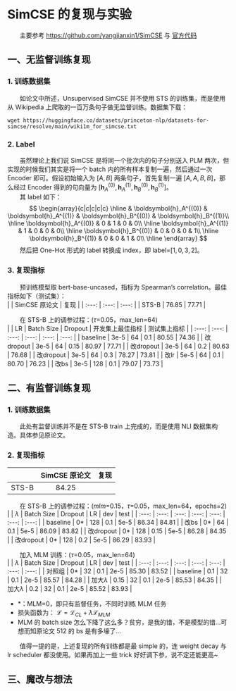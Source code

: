 # SimCSE 的复现与实验
&emsp;&emsp;主要参考 https://github.com/yangjianxin1/SimCSE 与 [官方代码](https://github.com/princeton-nlp/SimCSE)
## 一、无监督训练复现
### 1. 训练数据集
&emsp;&emsp;如论文中所述，Unsupervised SimCSE 并不使用 STS 的训练集，而是使用从 Wikipedia 上爬取的一百万条句子做无监督训练。数据集下载：  
```
wget https://huggingface.co/datasets/princeton-nlp/datasets-for-simcse/resolve/main/wiki1m_for_simcse.txt
```

### 2. Label
&emsp;&emsp;虽然理论上我们说 SimCSE 是将同一个批次内的句子分别送入 PLM 两次，但实现的时候我们其实是将一个 batch 内的所有样本复制一遍，然后通过一次 Encoder 即可。假设初始输入为 $[A, B]$ 两条句子，首先复制一遍 $[A, A, B, B]$，那么经过 Encoder 得到的句向量为 $[\boldsymbol {h}_A^{(0)}, \boldsymbol {h}_A^{(1)}, \boldsymbol {h}_B^{(0)}, \boldsymbol {h}_B^{(1)}]$。  
&emsp;&emsp;其 label 如下：  
$$
\begin{array}{c|c|c|c|c} 
\hline 
& \boldsymbol{h}_A^{(0)} & \boldsymbol{h}_A^{(1)} & \boldsymbol{h}_B^{(0)} & \boldsymbol{h}_B^{(1)}\\ 
\hline 
\boldsymbol{h}_A^{(0)} & 0 & 1 & 0 & 0\\ 
\hline 
\boldsymbol{h}_A^{(1)} & 1 & 0 & 0 & 0\\ 
\hline 
\boldsymbol{h}_B^{(0)} & 0 & 0 & 0 & 1\\ 
\hline 
\boldsymbol{h}_B^{(1)} & 0 & 0 & 1 & 0\\ 
\hline 
\end{array}
$$
&emsp;&emsp;然后把 One-Hot 形式的 label 转换成 index，即 label=$[1,0,3,2]$。  

### 3. 复现指标
&emsp;&emsp;预训练模型取 bert-base-uncased，指标为 Spearman’s correlation。最佳指标如下（测试集）：  
| | SimCSE 原论文 | 复现 |
| :---: |  :---: |  :---: |
| STS-B | 76.85 | 77.71 |

&emsp;&emsp;在 STS-B 上的调参过程：($\tau$=0.05，max_len=64)  
|  | LR | Batch Size | Dropout | 开发集上最佳指标 | 测试集上指标 |
| :---: | :---: |  :---: |  :---: |  :---: |  :---: |
| baseline | 3e-5 | 64 | 0.1 | 80.55 | 74.36 |
| 改dropout | 3e-5 | 64 | 0.15 | 80.97 | 77.71 |
| 改dropout | 3e-5 | 64 | 0.2 | 80.63 | 76.68 |
| 改dropout | 3e-5 | 64 | 0.3 | 78.27 | 73.81 |
| 改lr | 5e-5 | 64 | 0.1 | 80.70 | 76.23 |
| 改bs | 3e-5 | 128 | 0.1 | 79.07 | 73.73 |


## 二、有监督训练复现
### 1. 训练数据集
&emsp;&emsp;此处有监督训练并不是在 STS-B train 上完成的，而是使用 NLI 数据集构造。具体参见原论文。  

### 2. 复现指标
| | SimCSE 原论文 | 复现 |
| :---: |  :---: |  :---: |
| STS-B | 84.25 |  |

&emsp;&emsp;在 STS-B 上的调参过程：($mlm$=0.15，$\tau$=0.05，max_len=64，epochs=2)  
|  | $\lambda$ | Batch Size | Dropout | LR | dev | test |
| :---: | :---: |  :---: |  :---: |  :---: |  :---: |  :---: |
| baseline | 0* | 128 | 0.1 | 5e-5 | 86.34 | 84.81 |
| 改bs | 0* | 64 | 0.1 | 5e-5 | 86.09 | 83.82 |
| 改dropout | 0* | 128 | 0.15 | 5e-5 | 86.28 | 84.35 |
| 改dropout | 0* | 128 | 0.2 | 5e-5 | 86.29 | 83.93 |

&emsp;&emsp;加入 MLM 训练：($\tau$=0.05，max_len=64)  
|  | $\lambda$ | Batch Size | Dropout | LR | dev | test |
| :---: | :---: |  :---: |  :---: |  :---: |  :---: |  :---: |
| 对照组 | 0* | 32 | 0.1 | 2e-5 | 85.30 | 83.52 |
| baseline | 0.1 | 32 | 0.1 | 2e-5 | 85.57 | 84.28 |
| 加大$\lambda$ | 0.15 | 32 | 0.1 | 2e-5 | 85.53 | 84.35 |
| 加大$\lambda$ | 0.2 | 32 | 0.1 | 2e-5 | 85.52 | 83.93 |

* *：MLM=0，即只有监督任务，不同时训练 MLM 任务
* 损失函数为： $\mathcal{L}=\mathcal{L}_{CL}+\lambda \mathcal{L}_{MLM}$
* MLM 的 batch size 怎么下降了这么多？贫穷，是我的错，不是模型的错...可想而知原论文 512 的 bs 是有多壕了...

&emsp;&emsp;值得一提的是，上述复现的所有训练都是最 simple 的，连 weight decay 与 lr scheduler 都没使用。如果再加上一些 trick 好好调下参，说不定还能更高~

## 三、魔改与想法
